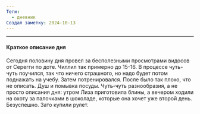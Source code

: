 ```yaml
---
Теги:
  - дневник
Создал заметку: 2024-10-13
---
```

---
#### Краткое описание дня

Сегодня половину дня провел за бесполезными просмотрами видосов от Серегги по доте. Чиллил так примерно до 15-16. В процессе чуть-чуть поучился, так что ничего страшного, но надо будет потом поднажать на учебу. Затем потренировался. После было так плохо, что не описать. Душ и помывка посуды.
Чуть-чуть разнообразия, а не просто описания дня: утром Лиза приготовила блины, а вечером ходили на охоту за палочками в шоколаде, которые она хочет уже второй день. Безуспешно. Зато купили рулет.

